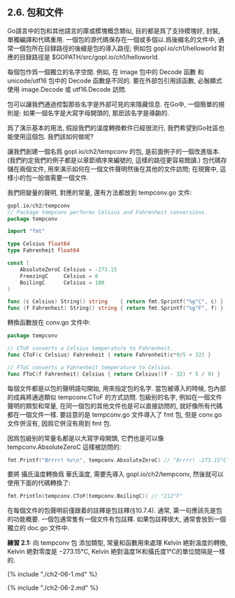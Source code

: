 ## 2.6. 包和文件

Go語言中的包和其他語言的庫或模塊概念類似, 目的都是爲了支持模塊好, 封裝, 單獨編譯和代碼重用. 一個包的源代碼保存在一個或多個以.爲後綴名的文件中, 通常一個包所在目録路徑的後綴是包的導入路徑; 例如包 gopl.io/ch1/helloworld 對應的目録路徑是 $GOPATH/src/gopl.io/ch1/helloworld.

每個包作爲一個獨立的名字空間. 例如, 在 image 包中的 Decode 函數 和 unicode/utf16 包中的 Decode 函數是不同的. 要在外部包引用該函數, 必鬚顯式使用 image.Decode 或 utf16.Decode 訪問.

包可以讓我們通過控製那些名字是外部可見的來隱藏信息. 在Go中, 一個簡單的規則是: 如果一個名字是大寫字母開頭的, 那麽該名字是導齣的.

爲了演示基本的用法, 假設我們的溫度轉換軟件已經很流行, 我們希望到Go社區也能使用這個包. 我們該如何做呢?

讓我們創建一個名爲 gopl.io/ch2/tempconv 的包, 是前面例子的一個改進版本. (我們約定我們的例子都是以章節順序來編號的, 這樣的路徑更容易閲讀.) 包代碼存儲在兩個文件, 用來演示如何在一個文件聲明然後在其他的文件訪問; 在現實中, 這樣小的包一般值需要一個文件.

我們把變量的聲明, 對應的常量, 還有方法都放到 tempconv.go 文件:

```Go
gopl.io/ch2/tempconv
// Package tempconv performs Celsius and Fahrenheit conversions.
package tempconv

import "fmt"

type Celsius float64
type Fahrenheit float64

const (
	AbsoluteZeroC Celsius = -273.15
	FreezingC     Celsius = 0
	BoilingC      Celsius = 100
)

func (c Celsius) String() string    { return fmt.Sprintf("%g°C", c) }
func (f Fahrenheit) String() string { return fmt.Sprintf("%g°F", f) }
```

轉換函數放在 conv.go 文件中:

```Go
package tempconv

// CToF converts a Celsius temperature to Fahrenheit.
func CToF(c Celsius) Fahrenheit { return Fahrenheit(c*9/5 + 32) }

// FToC converts a Fahrenheit temperature to Celsius.
func FToC(f Fahrenheit) Celsius { return Celsius((f - 32) * 5 / 9) }
```

每個文件都是以包的聲明語句開始, 用來指定包的名字. 當包被導入的時候, 包內部的成員將通過類似 tempconv.CToF 的方式訪問. 包級别的名字, 例如在一個文件聲明的類型和常量, 在同一個包的其他文件也是可以直接訪問的,
就好像所有代碼都在一個文件一樣. 要註意的是 tempconv.go 文件導入了 fmt 包, 但是 conv.go 文件併沒有, 因爲它併沒有用到 fmt 包.

因爲包級别的常量名都是以大寫字母開頭, 它們也是可以像 tempconv.AbsoluteZeroC 這樣被訪問的:

```Go
fmt.Printf("Brrrr! %v\n", tempconv.AbsoluteZeroC) // "Brrrr! -273.15°C"
```

要將 攝氏溫度轉換爲 華氏溫度, 需要先導入 gopl.io/ch2/tempconv, 然後就可以使用下面的代碼轉換了:

```Go
fmt.Println(tempconv.CToF(tempconv.BoilingC)) // "212°F"
```

在每個文件的包聲明前僅跟着的註釋是包註釋(§10.7.4). 通常, 第一句應該先是包的功能概要.
一個包通常隻有一個文件有包註釋. 如果包註釋很大, 通常會放到一個獨立的 doc.go 文件中.

**練習 2.1:** 向 tempconv 包 添加類型, 常量和函數用來處理 Kelvin 絶對溫度的轉換,
Kelvin 絶對零度是 −273.15°C, Kelvin 絶對溫度1K和攝氏度1°C的單位間隔是一樣的.

{% include "./ch2-06-1.md" %}

{% include "./ch2-06-2.md" %}
